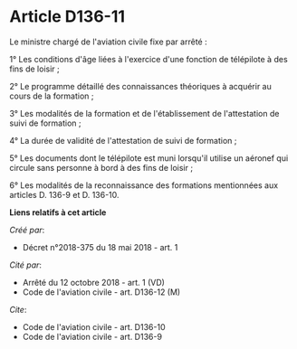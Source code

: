 # Article D136-11

Le ministre chargé de l'aviation civile fixe par arrêté : 

1° Les conditions d'âge liées à l'exercice d'une fonction de télépilote à des fins de loisir ; 

2° Le programme détaillé des connaissances théoriques à acquérir au cours de la formation ; 

3° Les modalités de la formation et de l'établissement de l'attestation de suivi de formation ; 

4° La durée de validité de l'attestation de suivi de formation ; 

5° Les documents dont le télépilote est muni lorsqu'il utilise un aéronef qui circule sans personne à bord à des fins de
loisir ; 

6° Les modalités de la reconnaissance des formations mentionnées aux articles D. 136-9 et D. 136-10.

**Liens relatifs à cet article**

_Créé par_:

  - Décret n°2018-375 du 18 mai 2018 - art. 1

_Cité par_:

  - Arrêté du 12 octobre 2018 - art. 1 (VD)
  - Code de l'aviation civile - art. D136-12 (M)

_Cite_:

  - Code de l'aviation civile - art. D136-10
  - Code de l'aviation civile - art. D136-9
